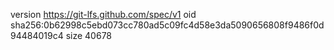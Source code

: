 version https://git-lfs.github.com/spec/v1
oid sha256:0b62998c5ebd073cc780ad5c09fc4d58e3da5090656808f9486f0d94484019c4
size 40678
